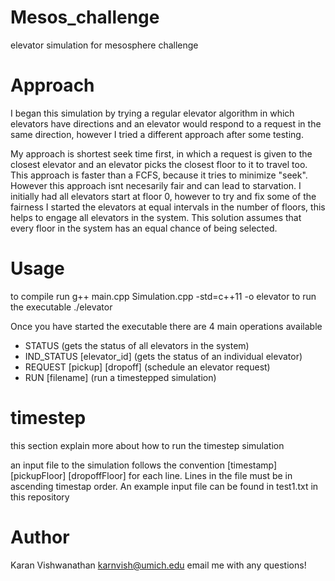 # Mesos_challenge
elevator simulation for mesosphere challenge

# Approach
I began this simulation by trying a regular elevator algorithm in which elevators have directions and an elevator would respond to a request in the same direction, however I tried a different approach after some testing.

My approach is shortest seek time first, in which a request is given to the closest elevator and an elevator picks the closest floor to it to travel too. This approach is faster than a FCFS, because it tries to minimize "seek". However this approach isnt necesarily fair and can lead to starvation. I initially had all elevators start at floor 0, however to try and fix some of the fairness I started the elevators at equal intervals in the number of floors, this helps to engage all elevators in the system. This solution assumes that every floor in the system has an equal chance of being selected.

# Usage

to compile run
  g++ main.cpp Simulation.cpp -std=c++11 -o elevator
to run the executable
  ./elevator

Once you have started the executable there are 4 main operations available 
- STATUS (gets the status of all elevators in the system)
- IND_STATUS [elevator_id] (gets the status of an individual elevator)
- REQUEST [pickup] [dropoff] (schedule an elevator request)
- RUN [filename] (run a timestepped simulation)

# timestep 

this section explain more about how to run the timestep simulation

an input file to the simulation follows the convention
[timestamp] [pickupFloor] [dropoffFloor] 
for each line. Lines in the file must be in ascending timestap order. An example input file can be found in test1.txt in this repository

# Author
Karan Vishwanathan
karnvish@umich.edu
email me with any questions!
